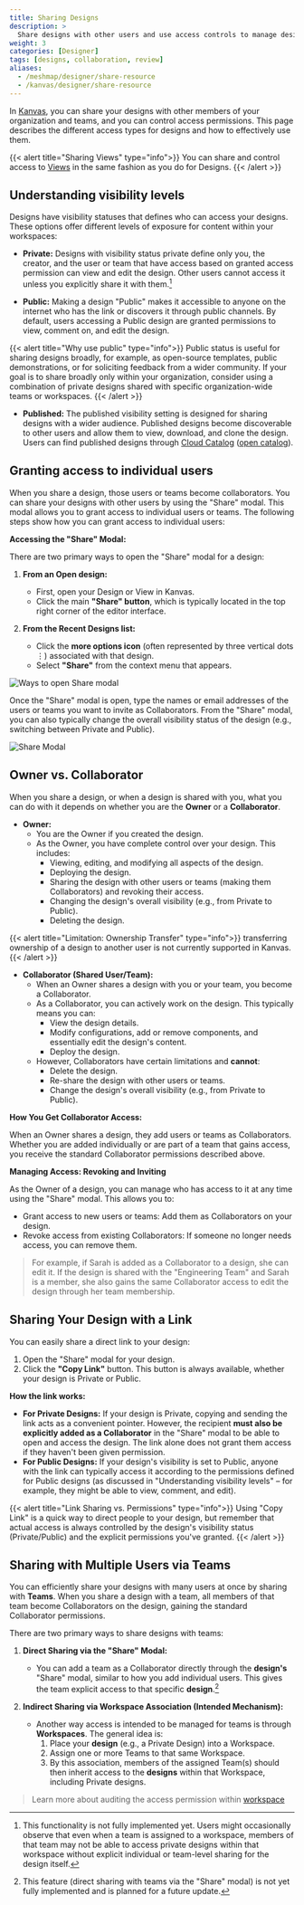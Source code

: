 ```yaml
---
title: Sharing Designs
description: >
  Share designs with other users and use access controls to manage design permissions and visibility.
weight: 3
categories: [Designer]
tags: [designs, collaboration, review]
aliases:
  - /meshmap/designer/share-resource
  - /kanvas/designer/share-resource
---
```


In [Kanvas](https://kanvas.new/), you can share your designs with other members of your organization and teams, and you can control access permissions. This page describes the different access types for designs and how to effectively use them.

{{< alert title="Sharing Views" type="info">}}
You can share and control access to [Views](/kanvas/operator/views) in the same fashion as you do for Designs.
{{< /alert >}}

## Understanding visibility levels

Designs have visibility statuses that defines who can access your designs. These options offer different levels of exposure for content within your workspaces:

- **Private:** Designs with visibility status private define only you, the creator, and the user or team that have access based on granted access permission can view and edit the design. Other users cannot access it unless you explicitly share it with them.[^1]

- **Public:**  Making a design "Public" makes it accessible to anyone on the internet who has the link or discovers it through public channels. By default, users accessing a Public design are granted permissions to view, comment on, and edit the design. 

{{< alert title="Why use public" type="info">}}
Public status is useful for sharing designs broadly, for example, as open-source templates, public demonstrations, or for soliciting feedback from a wider community. If your goal is to share broadly only within your organization, consider using a combination of private designs shared with specific organization-wide teams or workspaces.
{{< /alert >}}

- **Published:**  The published visibility setting is designed for sharing designs with a wider audience. Published designs become discoverable to other users and allow them to view, download, and clone the design. Users can find published designs through [Cloud Catalog](/cloud/catalog) ([open catalog](https://cloud.layer5.io/catalog)).

## Granting access to individual users

When you share a design, those users or teams become collaborators. You can share your designs with other users by using the "Share" modal. This modal allows you to grant access to individual users or teams. The following steps show how you can grant access to individual users:

**Accessing the "Share" Modal:**

There are two primary ways to open the "Share" modal for a design:

1.  **From an Open design:**
    * First, open your Design or View in Kanvas.
    * Click the main **"Share" button**, which is typically located in the top right corner of the editor interface.

2.  **From the Recent Designs list:**
    * Click the **more options icon** (often represented by three vertical dots ⋮) associated with that design.
    * Select **"Share"** from the context menu that appears.

![Ways to open Share modal](/kanvas/designer/sharing/model-where.gif)

Once the "Share" modal is open, type the names or email addresses of the users or teams you want to invite as Collaborators. From the "Share" modal, you can also typically change the overall visibility status of the design (e.g., switching between Private and Public).

![Share Modal](/kanvas/designer/sharing/share-model.png)

## Owner vs. Collaborator

When you share a design, or when a design is shared with you, what you can do with it depends on whether you are the **Owner** or a **Collaborator**. 

-   **Owner:**
    -   You are the Owner if you created the design.
    -   As the Owner, you have complete control over your design. This includes:
        -   Viewing, editing, and modifying all aspects of the design.
        -   Deploying the design.
        -   Sharing the design with other users or teams (making them Collaborators) and revoking their access.
        -   Changing the design's overall visibility (e.g., from Private to Public).
        -   Deleting the design.

{{< alert title="Limitation: Ownership Transfer" type="info">}}
transferring ownership of a design to another user is not currently supported in Kanvas.
{{< /alert >}}

-   **Collaborator (Shared User/Team):**
    -   When an Owner shares a design with you or your team, you become a Collaborator.
    -   As a Collaborator, you can actively work on the design. This typically means you can:
        -   View the design details.
        -   Modify configurations, add or remove components, and essentially edit the design's content.
        -   Deploy the design.
    -   However, Collaborators have certain limitations and **cannot**:
        -   Delete the design.
        -   Re-share the design with other users or teams.
        -   Change the design's overall visibility (e.g., from Private to Public).

**How You Get Collaborator Access:**

When an Owner shares a design, they add users or teams as Collaborators. Whether you are added individually or are part of a team that gains access, you receive the standard Collaborator permissions described above.

**Managing Access: Revoking and Inviting**

As the Owner of a design, you can manage who has access to it at any time using the "Share" modal. This allows you to:

-   Grant access to new users or teams: Add them as Collaborators on your design.
-   Revoke access from existing Collaborators: If someone no longer needs access, you can remove them.

> For example, if Sarah is added as a Collaborator to a design, she can edit it. If the design is shared with the "Engineering Team" and Sarah is a member, she also gains the same Collaborator access to edit the design through her team membership.

## Sharing Your Design with a Link

You can easily share a direct link to your design:

1.  Open the "Share" modal for your design.
2.  Click the **"Copy Link"** button. This button is always available, whether your design is Private or Public.

**How the link works:**

-   **For Private Designs:** If your design is Private, copying and sending the link acts as a convenient pointer. However, the recipient **must also be explicitly added as a Collaborator** in the "Share" modal to be able to open and access the design. The link alone does not grant them access if they haven't been given permission.
-   **For Public Designs:** If your design's visibility is set to Public, anyone with the link can typically access it according to the permissions defined for Public designs (as discussed in "Understanding visibility levels" – for example, they might be able to view, comment, and edit).

{{< alert title="Link Sharing vs. Permissions" type="info">}}
Using "Copy Link" is a quick way to direct people to your design, but remember that actual access is always controlled by the design's visibility status (Private/Public) and the explicit permissions you've granted.
{{< /alert >}}

## Sharing with Multiple Users via Teams

You can efficiently share your designs with many users at once by sharing with **Teams**. When you share a design with a team, all members of that team become Collaborators on the design, gaining the standard Collaborator permissions.

There are two primary ways to share designs with teams:

1.  **Direct Sharing via the "Share" Modal:**
    * You can add a team as a Collaborator directly through the **design's** "Share" modal, similar to how you add individual users. This gives the team explicit access to that specific **design**.[^2]

2.  **Indirect Sharing via Workspace Association (Intended Mechanism):**
    * Another way access is intended to be managed for teams is through **Workspaces**. The general idea is:
        1.  Place your **design** (e.g., a Private Design) into a Workspace.
        2.  Assign one or more Teams to that same Workspace.
        3.  By this association, members of the assigned Team(s) should then inherit access to the **designs** within that Workspace, including Private designs.

> Learn more about auditing the access permission within [workspace](/cloud/spaces/workspaces/)

[^1]: This functionality is not fully implemented yet. Users might occasionally observe that even when a team is assigned to a workspace, members of that team may not be able to access private designs within that workspace without explicit individual or team-level sharing for the design itself.
[^2]: This feature (direct sharing with teams via the "Share" modal) is not yet fully implemented and is planned for a future update.